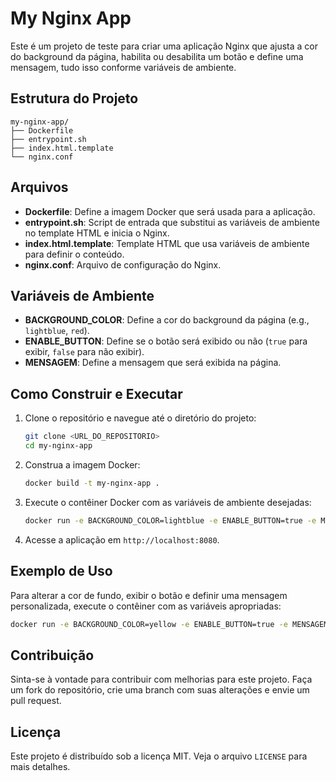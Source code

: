 
# My Nginx App

Este é um projeto de teste para criar uma aplicação Nginx que ajusta a cor do background da página, habilita ou desabilita um botão e define uma mensagem, tudo isso conforme variáveis de ambiente.

## Estrutura do Projeto

```
my-nginx-app/
├── Dockerfile
├── entrypoint.sh
├── index.html.template
└── nginx.conf
```

## Arquivos

- **Dockerfile**: Define a imagem Docker que será usada para a aplicação.
- **entrypoint.sh**: Script de entrada que substitui as variáveis de ambiente no template HTML e inicia o Nginx.
- **index.html.template**: Template HTML que usa variáveis de ambiente para definir o conteúdo.
- **nginx.conf**: Arquivo de configuração do Nginx.

## Variáveis de Ambiente

- **BACKGROUND_COLOR**: Define a cor do background da página (e.g., `lightblue`, `red`).
- **ENABLE_BUTTON**: Define se o botão será exibido ou não (`true` para exibir, `false` para não exibir).
- **MENSAGEM**: Define a mensagem que será exibida na página.

## Como Construir e Executar

1. Clone o repositório e navegue até o diretório do projeto:
   ```sh
   git clone <URL_DO_REPOSITORIO>
   cd my-nginx-app
   ```

2. Construa a imagem Docker:
   ```sh
   docker build -t my-nginx-app .
   ```

3. Execute o contêiner Docker com as variáveis de ambiente desejadas:
   ```sh
   docker run -e BACKGROUND_COLOR=lightblue -e ENABLE_BUTTON=true -e MENSAGEM="Olá, Mundo!" -p 8080:80 my-nginx-app
   ```

4. Acesse a aplicação em `http://localhost:8080`.

## Exemplo de Uso

Para alterar a cor de fundo, exibir o botão e definir uma mensagem personalizada, execute o contêiner com as variáveis apropriadas:

```sh
docker run -e BACKGROUND_COLOR=yellow -e ENABLE_BUTTON=true -e MENSAGEM="Bem-vindo ao Nginx App!" -p 8080:80 my-nginx-app
```

## Contribuição

Sinta-se à vontade para contribuir com melhorias para este projeto. Faça um fork do repositório, crie uma branch com suas alterações e envie um pull request.

## Licença

Este projeto é distribuído sob a licença MIT. Veja o arquivo `LICENSE` para mais detalhes.

